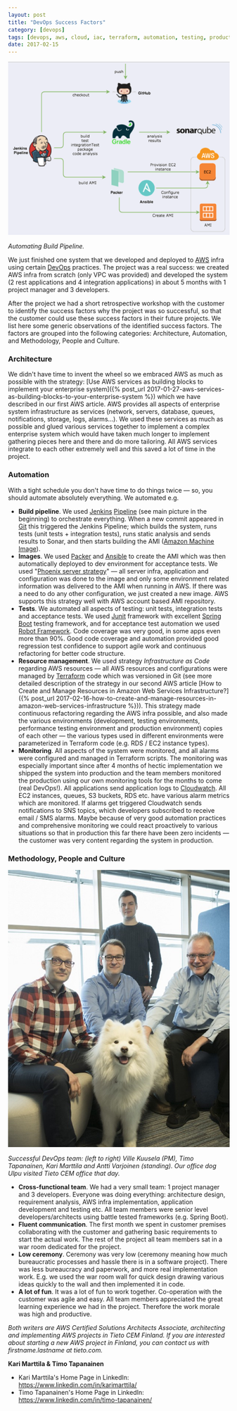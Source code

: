 ```yaml
---
layout: post
title: "DevOps Success Factors"
category: [devops]
tags: [devops, aws, cloud, iac, terraform, automation, testing, productivity, packer, ansible, featured]
date: 2017-02-15
---
```


![](/img/2017-02-15-devops-success-factors_img_1.png)

*Automating Build Pipeline.*

We just finished one system that we developed and deployed to [AWS](https://aws.amazon.com/) infra using certain [DevOps](https://en.wikipedia.org/wiki/DevOps) practices. The project was a real success: we created AWS infra from scratch (only VPC was provided) and developed the system (2 rest applications and 4 integration applications) in about 5 months with 1 project manager and 3 developers.

After the project we had a short retrospective workshop with the customer to identify the success factors why the project was so successful, so that the customer could use these success factors in their future projects. We list here some generic observations of the identified success factors. The factors are grouped into the following categories: Architecture, Automation, and Methodology, People and Culture.

### Architecture

We didn't have time to invent the wheel so we embraced AWS as much as possible with the strategy: [Use AWS services as building blocks to implement your enterprise system]({% post_url 2017-01-27-aws-services-as-building-blocks-to-your-enterprise-system %}) which we have described in our first AWS article. AWS provides all aspects of enterprise system infrastructure as services (network, servers, database, queues, notifications, storage, logs, alarms…). We used these services as much as possible and glued various services together to implement a complex enterprise system which would have taken much longer to implement gathering pieces here and there and do more tailoring. All AWS services integrate to each other extremely well and this saved a lot of time in the project.

### Automation

With a tight schedule you don't have time to do things twice — so, you should automate absolutely everything. We automated e.g.

* **Build pipeline**. We used [Jenkins](https://jenkins.io/) [Pipeline](https://jenkins.io/doc/book/pipeline/) (see main picture in the beginning) to orchestrate everything. When a new commit appeared in [Git](https://git-scm.com/) this triggered the Jenkins Pipeline; which builds the system, runs tests (unit tests + integration tests), runs static analysis and sends results to Sonar, and then starts building the AMI ([Amazon Machine Image](http://docs.aws.amazon.com/AWSEC2/latest/UserGuide/AMIs.html)).
* **Images**. We used [Packer](https://www.packer.io/) and [Ansible](https://www.ansible.com/) to create the AMI which was then automatically deployed to dev environment for acceptance tests. We used "[Phoenix server strategy](https://martinfowler.com/bliki/PhoenixServer.html)" — all server infra, application and configuration was done to the image and only some environment related information was delivered to the AMI when running in AWS. If there was a need to do any other configuration, we just created a new image. AWS supports this strategy well with AWS account based AMI repository.
* **Tests**. We automated all aspects of testing: unit tests, integration tests and acceptance tests. We used [Junit](http://junit.org/junit4/) framework with excellent [Spring Boot](https://projects.spring.io/spring-boot/) testing framework, and for acceptance test automation we used [Robot Framework](http://robotframework.org/). Code coverage was very good, in some apps even more than 90%. Good code coverage and automation provided good regression test confidence to support agile work and continuous refactoring for better code structure.
* **Resource management**. We used strategy *Infrastructure as Code* regarding AWS resources — all AWS resources and configurations were managed by [Terraform](https://www.terraform.io/) code which was versioned in Git (see more detailed description of the strategy in our second AWS article [How to Create and Manage Resources in Amazon Web Services Infrastructure?]({% post_url 2017-02-16-how-to-create-and-manage-resources-in-amazon-web-services-infrastructure %})). This strategy made continuous refactoring regarding the AWS infra possible, and also made the various environments (development, testing environments, performance testing environment and production environment) copies of each other — the various types used in different environments were parameterized in Terraform code (e.g. RDS / EC2 instance types).
* **Monitoring**. All aspects of the system were monitored, and all alarms were configured and managed in Terraform scripts. The monitoring was especially important since after 4 months of hectic implementation we shipped the system into production and the team members monitored the production using our own monitoring tools for the months to come (real DevOps!). All applications send application logs to [Cloudwatch](https://aws.amazon.com/cloudwatch/). All EC2 instances, queues, S3 buckets, RDS etc. have various alarm metrics which are monitored. If alarms get triggered Cloudwatch sends notifications to SNS topics, which developers subscribed to receive email / SMS alarms. Maybe because of very good automation practices and comprehensive monitoring we could react proactively to various situations so that in production this far there have been zero incidents — the customer was very content regarding the system in production.

### Methodology, People and Culture

![](/img/2017-02-15-devops-success-factors_img_2.jpeg)

*Successful DevOps team: (left to right) Ville Kuusela (PM), Timo Tapanainen, Kari Marttila and Antti Varjoinen (standing). Our office dog Ulpu visited Tieto CEM office that day.* 

* **Cross-functional team**. We had a very small team: 1 project manager and 3 developers. Everyone was doing everything: architecture design, requirement analysis, AWS infra implementation, application development and testing etc. All team members were senior level developers/architects using battle tested frameworks (e.g. Spring Boot).
* **Fluent communication**. The first month we spent in customer premises collaborating with the customer and gathering basic requirements to start the actual work. The rest of the project all team members sat in a war room dedicated for the project.
* **Low ceremony**. Ceremony was very low (ceremony meaning how much bureaucratic processes and hassle there is in a software project). There was less bureaucracy and paperwork, and more real implementation work. E.g. we used the war room wall for quick design drawing various ideas quickly to the wall and then implemented it in code.
* **A lot of fun**. It was a lot of fun to work together. Co-operation with the customer was agile and easy. All team members appreciated the great learning experience we had in the project. Therefore the work morale was high and productive.

*Both writers are AWS Certified Solutions Architects Associate, architecting and implementing AWS projects in Tieto CEM Finland. If you are interested about starting a new AWS project in Finland, you can contact us with firstname.lastname at tieto.com.*

**Kari Marttila & Timo Tapanainen**

* Kari Marttila's Home Page in LinkedIn: <https://www.linkedin.com/in/karimarttila/>
* Timo Tapanainen's Home Page in LinkedIn: <https://www.linkedin.com/in/timo-tapanainen/>
  
